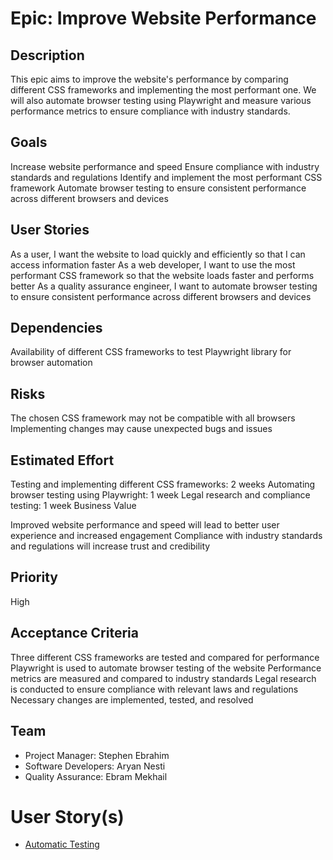 # Epic: Improve Website Performance

## Description

This epic aims to improve the website's performance by comparing different CSS frameworks and implementing the most performant one. We will also automate browser testing using Playwright and measure various performance metrics to ensure compliance with industry standards.

## Goals

Increase website performance and speed
Ensure compliance with industry standards and regulations
Identify and implement the most performant CSS framework
Automate browser testing to ensure consistent performance across different browsers and devices

## User Stories

As a user, I want the website to load quickly and efficiently so that I can access information faster
As a web developer, I want to use the most performant CSS framework so that the website loads faster and performs better
As a quality assurance engineer, I want to automate browser testing to ensure consistent performance across different browsers and devices

## Dependencies

Availability of different CSS frameworks to test
Playwright library for browser automation

## Risks

The chosen CSS framework may not be compatible with all browsers
Implementing changes may cause unexpected bugs and issues

## Estimated Effort

Testing and implementing different CSS frameworks: 2 weeks
Automating browser testing using Playwright: 1 week
Legal research and compliance testing: 1 week
Business Value

Improved website performance and speed will lead to better user experience and increased engagement
Compliance with industry standards and regulations will increase trust and credibility

## Priority

High

## Acceptance Criteria

Three different CSS frameworks are tested and compared for performance
Playwright is used to automate browser testing of the website
Performance metrics are measured and compared to industry standards
Legal research is conducted to ensure compliance with relevant laws and regulations
Necessary changes are implemented, tested, and resolved

## Team
- Project Manager: Stephen Ebrahim
- Software Developers: Aryan Nesti
- Quality Assurance: Ebram Mekhail

# User Story(s)
- [Automatic Testing](./user_stories/automatic_testing.md)
